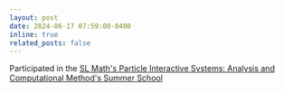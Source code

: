```yaml
---
layout: post
date: 2024-06-17 07:59:00-0400
inline: true
related_posts: false
---
```


Participated in the [SL Math's Particle Interactive Systems: Analysis and Computational Method's Summer School](https://www.slmath.org/summer-schools/1035#overview_summer_graduate_school)


